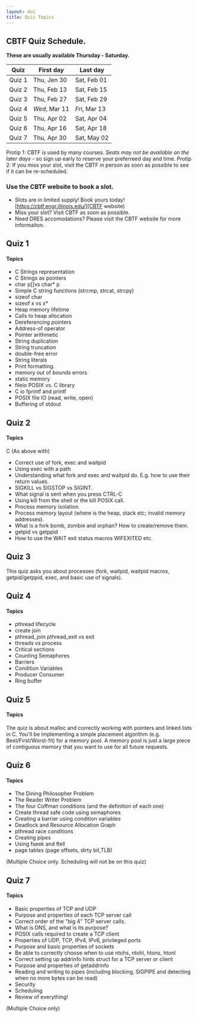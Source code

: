 ```yaml
---
layout: doc
title: Quiz Topics
---
```


## CBTF Quiz Schedule.
**These are usually available Thursday - Saturday.**

| Quiz | First day | Last day |
| -----|-----------|----------|
| Quiz 1 | Thu, Jen 30 	| Sat, Feb 01 |
| Quiz 2 | Thu, Feb 13	| Sat, Feb 15 |
| Quiz 3 | Thu, Feb 27	| Sat, Feb 29 |
| Quiz 4 | *Wed*, Mar 11	| *Fri*, Mar 13 |
| Quiz 5 | Thu, Apr 02  | Sat, Apr 04 |
| Quiz 6 | Thu, Apr 16  | Sat, Apr 18 |
| Quiz 7 | Thu, Apr 30  | Sat, May 02 |

Protip 1: CBTF is used by many courses. *Seats may not be available on the later days* - so sign up early to reserve your preferreed day and time.
Protip 2: If you miss your slot, visit the CBTF in person as soon as possible to see if it can be re-scheduled.

### Use the CBTF website to book a slot.

* Slots are in limited supply! Book yours today!  [https://cbtf.engr.illinois.edu/](CBTF website)
* Miss your slot? Visit CBTF as soon as possible.
* Need DRES accomodations? Please visit the CBTF website for more informaiton.

## Quiz 1

#### Topics

* C Strings representation
* C Strings as pointers
* char p[]vs char* p
* Simple C string functions (strcmp, strcat, strcpy)
* sizeof char
* sizeof x vs x*
* Heap memory lifetime
* Calls to heap allocation
* Dereferencing pointers
* Address-of operator
* Pointer arithmetic
* String duplication
* String truncation
* double-free error
* String literals
* Print formatting.
* memory out of bounds errors
* static memory
* fileio POSIX vs. C library
* C io fprintf and printf
* POSIX file IO (read, write, open)
* Buffering of stdout


## Quiz 2

#### Topics

C (As above with)

* Correct use of fork, exec and waitpid
* Using exec with a path
* Understanding what fork and exec and waitpid do. E.g. how to use their return values.
* SIGKILL vs SIGSTOP vs SIGINT.
* What signal is sent when you press CTRL-C
* Using kill from the shell or the kill POSIX call.
* Process memory isolation.
* Process memory layout (where is the heap, stack etc; invalid memory addresses).
* What is a fork bomb, zombie and orphan? How to create/remove them.
* getpid vs getppid
* How to use the WAIT exit status macros WIFEXITED etc.


## Quiz 3

This quiz asks you about processes (fork, waitpid, waitpid macros, getpid/getppid, exec, and basic use of signals).

## Quiz 4

#### Topics

* pthread lifecycle
* create join
* pthread_join pthread_exit vs exit
* threads vs process
* Critical sections
* Counting Semaphores
* Barriers
* Condition Variables
* Producer Consumer
* Ring buffer

## Quiz 5

#### Topics

The quiz is about malloc and correctly working with pointers and linked lists in C. You'll be implementing a simple placement algorithm (e.g. Best/First/Worst-fit) for a memory pool. A memory pool is just a large piece of contiguous memory that you want to use for all future requests.


## Quiz 6

#### Topics

* The Dining Philosopher Problem
* The Reader Writer Problem
* The four  Coffman conditions (and the definition of each one)
* Create thread safe code using semaphores
* Creating a barrier using condition variables
* Deadlock and Resource Allocation Graph
* pthread race conditions
* Creating pipes
* Using fseek and ftell
* page tables (page offsets, dirty bit,TLB)

(Multiple Choice only. Scheduling will not be on this quiz)

## Quiz 7

#### Topics

* Basic properties of TCP and UDP
* Purpose and properties of each TCP server call
* Correct order of the "big 4" TCP server calls.
* What is DNS, and what is its purpose?
* POSIX calls required to create a TCP client
* Properties of UDP, TCP, IPv4, IPv6, privileged ports
* Purpose and basic properties of sockets
* Be able to correctly choose when to use ntohs, ntohl, htons, htonl
* Correct setting up addrinfo hints struct for a TCP server or client
* Purpose and properties of getaddrinfo
* Reading and writing to pipes (including blocking, SIGPIPE and detecting when no more bytes can be read)
* Security
* Scheduling
* Review of everything!

(Multiple Choice only)

